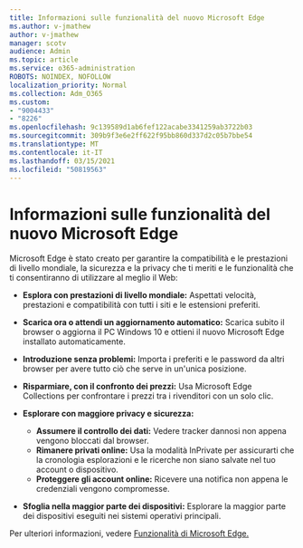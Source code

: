 ```yaml
---
title: Informazioni sulle funzionalità del nuovo Microsoft Edge
ms.author: v-jmathew
author: v-jmathew
manager: scotv
audience: Admin
ms.topic: article
ms.service: o365-administration
ROBOTS: NOINDEX, NOFOLLOW
localization_priority: Normal
ms.collection: Adm_O365
ms.custom:
- "9004433"
- "8226"
ms.openlocfilehash: 9c139589d1ab6fef122acabe3341259ab3722b03
ms.sourcegitcommit: 309b9f3e6e2ff622f95bb860d337d2c05b7bbe54
ms.translationtype: MT
ms.contentlocale: it-IT
ms.lasthandoff: 03/15/2021
ms.locfileid: "50819563"
---
```

# <a name="learn-about-the-features-of-the-new-microsoft-edge"></a>Informazioni sulle funzionalità del nuovo Microsoft Edge

Microsoft Edge è stato creato per garantire la compatibilità e le prestazioni di livello mondiale, la sicurezza e la privacy che ti meriti e le funzionalità che ti consentiranno di utilizzare al meglio il Web:

- **Esplora con prestazioni di livello mondiale:** Aspettati velocità, prestazioni e compatibilità con tutti i siti e le estensioni preferiti.
- **Scarica ora o attendi un aggiornamento automatico:** Scarica subito il browser o aggiorna il PC Windows 10 e ottieni il nuovo Microsoft Edge installato automaticamente.
- **Introduzione senza problemi:** Importa i preferiti e le password da altri browser per avere tutto ciò che serve in un'unica posizione.
- **Risparmiare, con il confronto dei prezzi:** Usa Microsoft Edge Collections per confrontare i prezzi tra i rivenditori con un solo clic.
- **Esplorare con maggiore privacy e sicurezza:**
  - **Assumere il controllo dei dati:** Vedere tracker dannosi non appena vengono bloccati dal browser.
  - **Rimanere privati online:** Usa la modalità InPrivate per assicurarti che la cronologia esplorazioni e le ricerche non siano salvate nel tuo account o dispositivo.
  - **Proteggere gli account online:** Ricevere una notifica non appena le credenziali vengono compromesse.

- **Sfoglia nella maggior parte dei dispositivi:** Esplorare la maggior parte dei dispositivi eseguiti nei sistemi operativi principali.

Per ulteriori informazioni, vedere [Funzionalità di Microsoft Edge.](https://go.microsoft.com/fwlink/?linkid=2146817)
